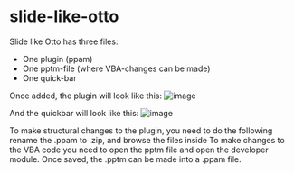 # slide-like-otto

Slide like Otto has three files:
- One plugin (ppam)
- One pptm-file (where VBA-changes can be made)
- One quick-bar

Once added, the plugin will look like this:
![image](https://github.com/ottve507/slide-like-otto/assets/3663406/af65ffad-718e-4c24-add4-665b5594066e)

And the quickbar will look like this:
![image](https://github.com/ottve507/slide-like-otto/assets/3663406/6c1539c5-5b00-4974-8af5-7788b203d098)

To make structural changes to the plugin, you need to do the following rename the .ppam to .zip, and browse the files inside
To make changes to the VBA code you need to open the pptm file and open the developer module. Once saved, the .pptm can be made into a .ppam file.



